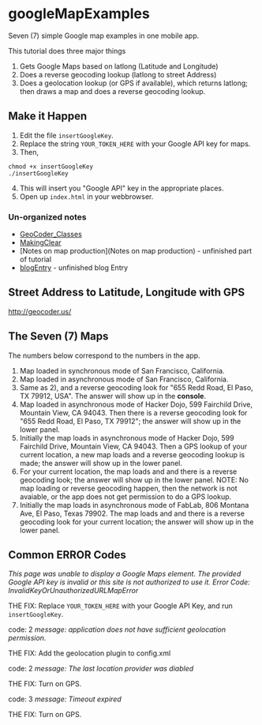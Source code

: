 # googleMapExamples
Seven (7) simple Google map examples in one mobile app.

This tutorial does three major things 

1. Gets Google Maps based on latlong (Latitude and Longitude)
2. Does a reverse geocoding lookup (latlong to street Address)
3. Does a geolocation lookup (or GPS if available), which returns latlong; then draws a map and does a reverse geocoding lookup.

## Make it Happen ##
1. Edit the file `insertGoogleKey`. 
2. Replace the string `YOUR_TOKEN_HERE` with your Google API key for maps.
3. Then,
```
chmod +x insertGoogleKey
./insertGoogleKey
```
4. This will insert you "Google API" key in the appropriate places.
5. Open up `index.html` in your webbrowser.


### Un-organized notes ###
* [GeoCoder_Classes](GeoCoder_Classes)
* [MakingClear](MakingClear)
* [Notes on map production](Notes on map production) - unfinished part of tutorial
* [blogEntry](blogEntry) - unfinished blog Entry


## Street Address to Latitude, Longitude with GPS ##

http://geocoder.us/

## The Seven (7) Maps ##

The numbers below correspond to the numbers in the app.

1. Map loaded in synchronous mode of San Francisco, California.
2. Map loaded in asynchronous mode of San Francisco, California.
3. Same as 2), and a reverse geocoding look for "655 Redd Road, El Paso, TX 79912, USA". The answer will show up in the **console**.
4. Map loaded in asynchronous mode of Hacker Dojo, 599 Fairchild Drive, Mountain View, CA 94043. Then there is a reverse geocoding look for "655 Redd Road, El Paso, TX 79912"; the answer will show up in the lower panel.
5. Initially the map loads in asynchronous mode of Hacker Dojo, 599 Fairchild Drive, Mountain View, CA 94043. Then a GPS lookup of your current location, a new map loads and a reverse geocoding lookup is made; the answer will show up in the lower panel.
6. For your current location, the map loads and and there is a reverse geocoding look; the answer will show up in the lower panel. NOTE: No map loading or reverse geocoding happen, then the network is not avaiable, or the app does not get permission to do a GPS lookup.
7. Initially the map loads in asynchronous mode of FabLab, 806 Montana Ave, El Paso, Texas 79902. The map loads and and there is a reverse geocoding look for your current location; the answer will show up in the lower panel. 

## Common ERROR Codes ##

*This page was unable to display a Google Maps element. The provided Google API key is invalid or this site is not authorized to use it. Error Code: InvalidKeyOrUnauthorizedURLMapError*

THE FIX: Replace `YOUR_TOKEN_HERE` with your Google API Key, and run `insertGoogleKey`.

code: 2
*message: application does not have sufficient geolocation permission.*

THE FIX: Add the geolocation plugin to config.xml

code: 2
*message: The last location provider was diabled*

THE FIX: Turn on GPS.

code: 3
*message: Timeout expired*

THE FIX: Turn on GPS.
